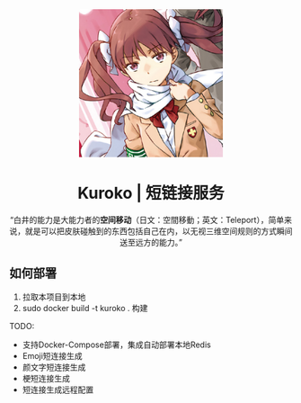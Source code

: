 <div align="center">
 <a href="https://toaru.huijiwiki.com/wiki/%E7%99%BD%E4%BA%95%E9%BB%91%E5%AD%90">
  <img src="img/kuroko.png" alt="Kuroko" width = "256">
 </a>
 <h1>Kuroko | 短链接服务 </h1>
 “白井的能力是大能力者的<b>空间移动</b>（日文：空間移動；英文：Teleport），简单来说，就是可以把皮肤碰触到的东西包括自己在内，以无视三维空间规则的方式瞬间送至远方的能力。”
</div>

## 如何部署

1. 拉取本项目到本地
2. sudo docker build -t kuroko . 构建

TODO: 
- 支持Docker-Compose部署，集成自动部署本地Redis
- Emoji短连接生成
- 颜文字短连接生成
- 梗短连接生成
- 短连接生成远程配置
